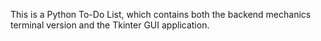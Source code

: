 This is a Python To-Do List, which contains both the backend mechanics terminal version and the Tkinter GUI application.
